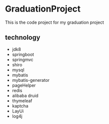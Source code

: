 # GraduationProject
This is the code project for my graduation project
## technology
* jdk8
* springboot
* springmvc
* shiro
* mysql
* mybatis
* mybatis-generator
* pageHelper
* redis
* alibaba druid
* thymeleaf
* kaptcha
* LayUi
* log4j
